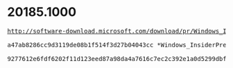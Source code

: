 # 20185.1000

<pre>
<a href="http://software-download.microsoft.com/download/pr/Windows_InsiderPreview_SDK_en-us_20185_1.iso">http://software-download.microsoft.com/download/pr/Windows_InsiderPreview_SDK_en-us_20185_1.iso</a>

a47ab8286cc9d3119de08b1f514f3d27b04043cc *Windows_InsiderPreview_SDK_en-us_20185_1.iso

9277612e6fdf6202f11d123eed87a98da4a7616c7ec2c392e1a0d5299dbfbd03 *Windows_InsiderPreview_SDK_en-us_20185_1.iso
</pre>
